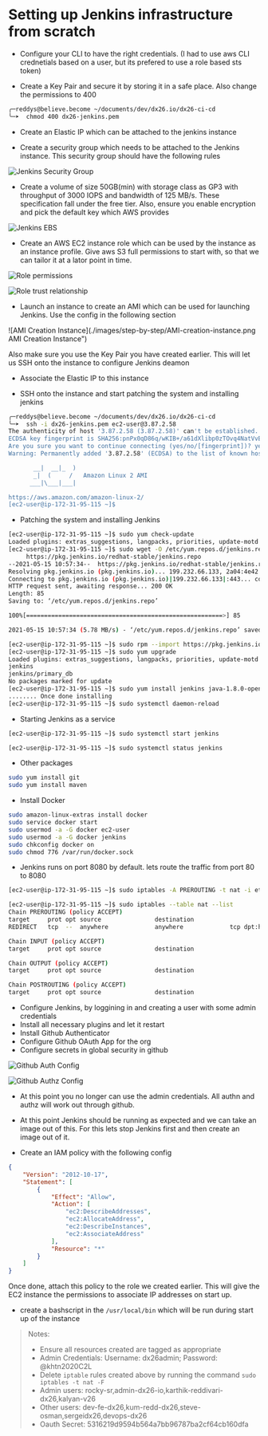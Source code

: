 # Setting up Jenkins infrastructure from scratch

* Configure your CLI to have the right credentials. (I had to use aws CLI crednetials based on a user, but its prefered to use a role based sts token)
  
* Create a Key Pair and secure it by storing it in a safe place. Also change the permissions to 400
```sh
╭─reddys@believe.become ~/documents/dev/dx26.io/dx26-ci-cd
╰─➤  chmod 400 dx26-jenkins.pem
```

* Create an Elastic IP which can be attached to the jenkins instance

* Create a security group which needs to be attached to the Jenkins instance. This security group should have the following rules

![Jenkins Security Group](./images/step-by-step/jenkins-sg.png "Jenkins Security Group")

* Create a volume of size 50GB(min) with storage class as GP3 with throughput of 3000 IOPS and bandwidth of 125 MB/s. These specification fall under the free tier. Also, ensure you enable encryption and pick the default key which AWS provides

![Jenkins EBS](./images/step-by-step/jenkins-sg.png "Jenkins Block Storge")

* Create an AWS EC2 instance role which can be used by the instance as an instance profile. Give aws S3 full permissions to start with, so that we can tailor it at a lator point in time.

![Role permissions](./images/step-by-step/jenkins-sg.png "Role permissions")

![Role trust relationship](./images/step-by-step/jenkins-sg.png "Role trust relationship")

* Launch an instance to create an AMI which can be used for launching Jenkins. Use the config in the following section

![AMI Creation Instance](./images/step-by-step/AMI-creation-instance.png AMI Creation Instance")

Also make sure you use the Key Pair you have created earlier. This will let us SSH onto the instance to configure Jenkins deamon

* Associate the Elastic IP to this instance

* SSH onto the instance and start patching the system and installing jenkins

```sh
╭─reddys@believe.become ~/documents/dev/dx26.io/dx26-ci-cd
╰─➤  ssh -i dx26-jenkins.pem ec2-user@3.87.2.58
The authenticity of host '3.87.2.58 (3.87.2.58)' can't be established.
ECDSA key fingerprint is SHA256:pnPx0qD86q/wKIB+/a61dXlibp0zTOvq4NatVvEM+6w.
Are you sure you want to continue connecting (yes/no/[fingerprint])? yes
Warning: Permanently added '3.87.2.58' (ECDSA) to the list of known hosts.

       __|  __|_  )
       _|  (     /   Amazon Linux 2 AMI
      ___|\___|___|

https://aws.amazon.com/amazon-linux-2/
[ec2-user@ip-172-31-95-115 ~]$
```

* Patching the system and installing Jenkins
  
```sh
[ec2-user@ip-172-31-95-115 ~]$ sudo yum check-update
Loaded plugins: extras_suggestions, langpacks, priorities, update-motd
[ec2-user@ip-172-31-95-115 ~]$ sudo wget -O /etc/yum.repos.d/jenkins.repo \
     https://pkg.jenkins.io/redhat-stable/jenkins.repo
--2021-05-15 10:57:34--  https://pkg.jenkins.io/redhat-stable/jenkins.repo
Resolving pkg.jenkins.io (pkg.jenkins.io)... 199.232.66.133, 2a04:4e42:2f::645
Connecting to pkg.jenkins.io (pkg.jenkins.io)|199.232.66.133|:443... connected.
HTTP request sent, awaiting response... 200 OK
Length: 85
Saving to: ‘/etc/yum.repos.d/jenkins.repo’

100%[=======================================================>] 85          --.-K/s   in 0s

2021-05-15 10:57:34 (5.78 MB/s) - ‘/etc/yum.repos.d/jenkins.repo’ saved [85/85]

[ec2-user@ip-172-31-95-115 ~]$ sudo rpm --import https://pkg.jenkins.io/redhat-stable/jenkins.io.key
[ec2-user@ip-172-31-95-115 ~]$ sudo yum upgrade
Loaded plugins: extras_suggestions, langpacks, priorities, update-motd
jenkins                                                                   | 2.9 kB  00:00:00
jenkins/primary_db                                                        |  37 kB  00:00:00
No packages marked for update
[ec2-user@ip-172-31-95-115 ~]$ sudo yum install jenkins java-1.8.0-openjdk-devel -y
........ Once done installing
[ec2-user@ip-172-31-95-115 ~]$ sudo systemctl daemon-reload
```

* Starting Jenkins as a service

```sh
[ec2-user@ip-172-31-95-115 ~]$ sudo systemctl start jenkins

[ec2-user@ip-172-31-95-115 ~]$ sudo systemctl status jenkins
```

* Other packages
```sh
sudo yum install git
sudo yum install maven
```

* Install Docker
```sh
sudo amazon-linux-extras install docker
sudo service docker start
sudo usermod -a -G docker ec2-user
sudo usermod -a -G docker jenkins
sudo chkconfig docker on
sudo chmod 776 /var/run/docker.sock
```

* Jenkins runs on port 8080 by default. lets route the traffic from port 80 to 8080

```sh
[ec2-user@ip-172-31-95-115 ~]$ sudo iptables -A PREROUTING -t nat -i eth0 -p tcp --dport 80 -j REDIRECT --to-port 8080

[ec2-user@ip-172-31-95-115 ~]$ sudo iptables --table nat --list
Chain PREROUTING (policy ACCEPT)
target     prot opt source               destination
REDIRECT   tcp  --  anywhere             anywhere             tcp dpt:http redir ports 8080

Chain INPUT (policy ACCEPT)
target     prot opt source               destination

Chain OUTPUT (policy ACCEPT)
target     prot opt source               destination

Chain POSTROUTING (policy ACCEPT)
target     prot opt source               destination
```

* Configure Jenkins, by loggining in and creating a user with some admin credentials
* Install all necessary plugins and let it restart
* Install Github Authenticator
* Configure Github OAuth App for the org
* Configure secrets in global security in github

![Github Auth Config](./images/step-by-step/jenkins-authn.png "Github Auth Config")

![Github Authz Config](./images/step-by-step/jenkins-authz.png "Github Authz Config")

* At this point you no longer can use the admin credentials. All authn and authz will work out through github.

* At this point Jenkins should be running as expected and we can take an image out of this. For this lets stop Jenkins first and then create an image out of it.
  
* Create an IAM policy with the following config
  
```json
{
    "Version": "2012-10-17",
    "Statement": [
        {
            "Effect": "Allow",
            "Action": [
                "ec2:DescribeAddresses",
                "ec2:AllocateAddress",
                "ec2:DescribeInstances",
                "ec2:AssociateAddress"
            ],
            "Resource": "*"
        }
    ]
}
```

Once done, attach this policy to the role we created earlier. This will give the EC2 instance the permissions to associate IP addresses on start up.

* create a bashscript in the `/usr/local/bin` which will be run during start up of the instance
  


> Notes:
> * Ensure all resources created are tagged as appropriate
> * Admin Credentials: Username: dx26admin; Password: @khtn2020C2L
> * Delete `iptable` rules created above by running the command `sudo iptables -t nat -F`
> * Admin users: rocky-sr,admin-dx26-io,karthik-reddivari-dx26,kalyan-v26
> * Other users: dev-fe-dx26,kum-redd-dx26,steve-osman,sergeidx26,devops-dx26
> * Oauth Secret: 5316219d9594b564a7bb96787ba2cf64cb160dfa

